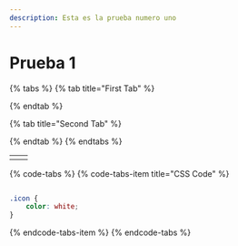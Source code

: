 ```yaml
---
description: Esta es la prueba numero uno
---
```


# Prueba 1

{% tabs %}
{% tab title="First Tab" %}

{% endtab %}

{% tab title="Second Tab" %}

{% endtab %}
{% endtabs %}

|  |  |
| :--- | :--- |
|  |  |

{% code-tabs %}
{% code-tabs-item title="CSS Code" %}
```css

.icon {
    color: white;
}
```
{% endcode-tabs-item %}
{% endcode-tabs %}



